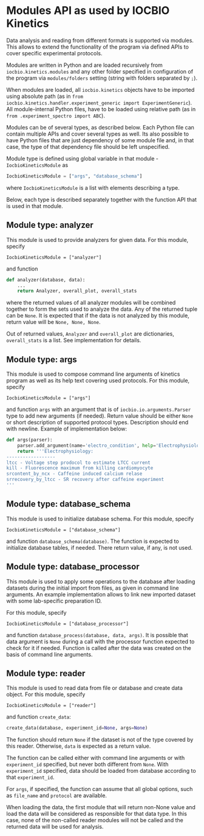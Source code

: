 # Modules API as used by IOCBIO Kinetics

Data analysis and reading from different formats is supported via
modules. This allows to extend the functionality of the program via
defined APIs to cover specific experimental protocols.

Modules are written in Python and are loaded recursively from
`iocbio.kinetics.modules` and any other folder specified in
configuration of the program via `modules/folders` setting (string
with folders separated by `;`).

When modules are loaded, all `iocbio.kinetics` objects have to be
imported using absolute path (as in `from
iocbio.kinetics.handler.experiment_generic import
ExperimentGeneric`). All module-internal Python files, have to be
loaded using relative path (as in `from .experiment_spectro import
ABC`).

Modules can be of several types, as described below. Each Python file
can contain multiple APIs and cover several types as well. Its also
possible to have Python files that are just dependency of some module
file and, in that case, the type of that dependency file should be left
unspecified.

Module type is defined using global variable in that module -
`IocbioKineticsModule` as

```python
IocbioKineticsModule = ["args", "database_schema"]
```

where `IocbioKineticsModule` is a list with elements describing a
type.

Below, each type is described separately together with the function
API that is used in that module.


## Module type: analyzer

This module is used to provide analyzers for given data. For this
module, specify

```
IocbioKineticsModule = ["analyzer"]
```

and function

```python
def analyzer(database, data):
    ...
    return Analyzer, overall_plot, overall_stats
```

where the returned values of all analyzer modules will be combined
together to form the sets used to analyze the data. Any of the
returned tuple can be `None`. It is expected that if the data is not
analyzed by this module, return value will be `None, None, None`.

Out of returned values, `Analyzer` and `overall_plot` are
dictionaries, `overall_stats` is a list. See implementation for
details.


## Module type: args

This module is used to compose command line arguments of kinetics
program as well as its help text covering used protocols. For this
module, specify

```
IocbioKineticsModule = ["args"]
```

and function `args` with an argument that is of
`iocbio.io.arguments.Parser` type to add new arguments (if
needed). Return value should be either `None` or short description of
supported protocol types. Description should end with newline. Example
of implementation below:

```python
def args(parser):
    parser.add_argument(name='electro_condition', help='Electrophysiology experiment condition. For example: ttx, iso')
    return '''Electrophysiology:
------------------
ltcc - Voltage step prodocol to estimate LTCC current
kill - Fluorescence maximum from killing cardiomyocyte
srcontent_by_ncx - Caffeine induced calcium relase
srrecovery_by_ltcc - SR recovery after caffeine experiment
'''

```


## Module type: database_schema

This module is used to initialize database schema. For this module, specify

```
IocbioKineticsModule = ["database_schema"]
```

and function `database_schema(database)`. The function is expected to
initialize database tables, if needed. There return value, if any, is
not used.


## Module type: database_processor

This module is used to apply some operations to the database after
loading datasets during the initial import from files, as given in
command line arguments. An example implementation allows to link new
imported dataset with some lab-specific preparation ID.

For this module, specify

```
IocbioKineticsModule = ["database_processor"]
```

and function `database_process(database, data, args)`. It is possible
that data argument is `None` during a call with the processor function
expected to check for it if needed. Function is called after the data
was created on the basis of command line arguments.


## Module type: reader

This module is used to read data from file or database and create data
object. For this module, specify

```
IocbioKineticsModule = ["reader"]
```

and function `create_data`:

```python
create_data(database, experiment_id=None, args=None)
```

The function should return `None` if the dataset is not of the type
covered by this reader. Otherwise, `data` is expected as a return
value.

The function can be called either with command line arguments or with
`experiment_id` specified, but never both different from `None`. With
`experiment_id` specified, data should be loaded from database
according to that `experiment_id`.

For `args`, if specified, the function can assume that all global
options, such as `file_name` and `protocol` are available.

When loading the data, the first module that will return non-None
value and load the data will be considered as responsible for that
data type. In this case, none of the non-called reader modules will
not be called and the returned data will be used for analysis.


